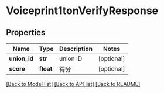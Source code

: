 # Voiceprint1tonVerifyResponse

## Properties
Name | Type | Description | Notes
------------ | ------------- | ------------- | -------------
**union_id** | **str** | union ID | [optional] 
**score** | **float** | 得分 | [optional] 

[[Back to Model list]](../README.md#documentation-for-models) [[Back to API list]](../README.md#documentation-for-api-endpoints) [[Back to README]](../README.md)


